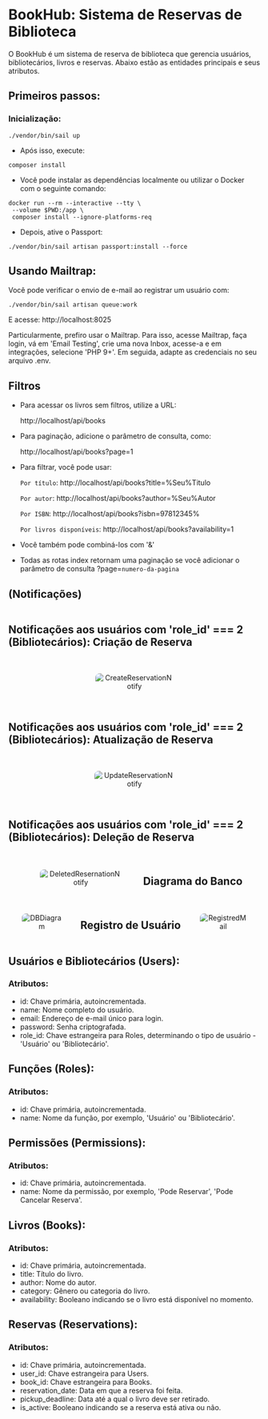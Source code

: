# BookHub: Sistema de Reservas de Biblioteca

O BookHub é um sistema de reserva de biblioteca que gerencia usuários, bibliotecários, livros e reservas. Abaixo estão as entidades principais e seus atributos.

## Primeiros passos:

### Inicialização:

```
./vendor/bin/sail up
```

-   Após isso, execute:

```
composer install
```

-   Você pode instalar as dependências localmente ou utilizar o Docker com o seguinte comando:

```
docker run --rm --interactive --tty \
 --volume $PWD:/app \
 composer install --ignore-platforms-req
```

-   Depois, ative o Passport:

```
./vendor/bin/sail artisan passport:install --force
```

## Usando Mailtrap:

Você pode verificar o envio de e-mail ao registrar um usuário com:

```
./vendor/bin/sail artisan queue:work
```

E acesse: http://localhost:8025

Particularmente, prefiro usar o Mailtrap. Para isso, acesse Mailtrap, faça login, vá em 'Email Testing', crie uma nova Inbox, acesse-a e em integrações, selecione 'PHP 9+'. Em seguida, adapte as credenciais no seu arquivo .env.

## Filtros

-   Para acessar os livros sem filtros, utilize a URL:

    http://localhost/api/books

-   Para paginação, adicione o parâmetro de consulta, como:

    http://localhost/api/books?page=1

-   Para filtrar, você pode usar:

    `Por título`:
    http://localhost/api/books?title=%Seu%Titulo

    `Por autor`:
    http://localhost/api/books?author=%Seu%Autor

    `Por ISBN`:
    http://localhost/api/books?isbn=97812345%

    `Por livros disponíveis`:
    http://localhost/api/books?availability=1

-   Você também pode combiná-los com '&'

-   Todas as rotas index retornam uma paginação se você adicionar o parâmetro de consulta ?page=`numero-da-pagina`

## (Notificações)

<div style="display: flex; justify-content: center; align-items: center; flex-wrap: wrap; gap: 16px;">
    <h2>Notificações aos usuários com 'role_id' === 2 (Bibliotecários): Criação de Reserva</h2>
    <div style=" padding: 16px; text-align: center;">
        <img src="img-doc/CreateReservationNotify.png" alt="CreateReservationNotify" style="max-width: 88%; border-radius: 8px;">
    </div>
        <h2>Notificações aos usuários com 'role_id' === 2 (Bibliotecários): Atualização de Reserva</h2>
    <div style=" padding: 16px; text-align: center;">
        <img src="img-doc/UpdateReservationNotify.png" alt="UpdateReservationNotify" style="max-width: 88%; border-radius: 8px;">
    </div>
        <h2>Notificações aos usuários com 'role_id' === 2 (Bibliotecários): Deleção de Reserva</h2>
    <div style=" padding: 16px; text-align: center;">
        <img src="img-doc/DeletedResernationNotify.png" alt="DeletedResernationNotify" style="max-width: 88%; border-radius: 8px;">
    </div>
        <h2>Diagrama do Banco</h2>
    <div style=" padding: 16px; text-align: center;">
        <img src="img-doc/DBDiagram.png" alt="DBDiagram" style="max-width: 88%; border-radius: 8px;">
    </div>
        <h2>Registro de Usuário</h2>
    <div style=" padding: 16px; text-align: center;">
        <img src="img-doc/RegistredMail.png" alt="RegistredMail" style="max-width: 88%; border-radius: 8px;">
    </div>

</div>

## Usuários e Bibliotecários (Users):
### Atributos:
- id: Chave primária, autoincrementada.
- name: Nome completo do usuário.
- email: Endereço de e-mail único para login.
- password: Senha criptografada.
- role_id: Chave estrangeira para Roles, determinando o tipo de usuário - 'Usuário' ou 'Bibliotecário'.
## Funções (Roles):
### Atributos:
- id: Chave primária, autoincrementada.
- name: Nome da função, por exemplo, 'Usuário' ou 'Bibliotecário'.
## Permissões (Permissions):
### Atributos:
- id: Chave primária, autoincrementada.
- name: Nome da permissão, por exemplo, 'Pode Reservar', 'Pode Cancelar Reserva'.
## Livros (Books):
### Atributos:
- id: Chave primária, autoincrementada.
- title: Título do livro.
- author: Nome do autor.
- category: Gênero ou categoria do livro.
- availability: Booleano indicando se o livro está disponível no momento.
## Reservas (Reservations):
### Atributos:
- id: Chave primária, autoincrementada.
- user_id: Chave estrangeira para Users.
- book_id: Chave estrangeira para Books.
- reservation_date: Data em que a reserva foi feita.
- pickup_deadline: Data até a qual o livro deve ser retirado.
- is_active: Booleano indicando se a reserva está ativa ou não.
